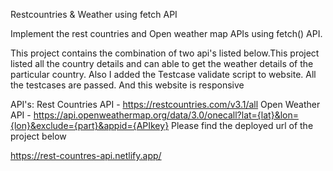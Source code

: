 Restcountries & Weather using fetch API

Implement the rest countries and Open weather map APIs using fetch() API.

This project contains the combination of two api's listed below.This project listed all the country details and can able to get the weather details of the particular country. Also I added the Testcase validate script to website. All the testcases are passed. And this website is responsive

API's:
Rest Countries API - https://restcountries.com/v3.1/all
Open Weather API - https://api.openweathermap.org/data/3.0/onecall?lat={lat}&lon={lon}&exclude={part}&appid={APIkey}
Please find the deployed url of the project below

https://rest-countres-api.netlify.app/
